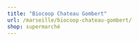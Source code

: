 ```yaml
---
title: "Biocoop Chateau Gombert"
url: /marseille/biocoop-chateau-gombert/
shop: supermarché
---
```

